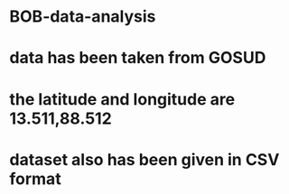 # BOB-data-analysis
# data has been taken from GOSUD
# the latitude and longitude are 13.511,88.512
# dataset also has been given in CSV format

